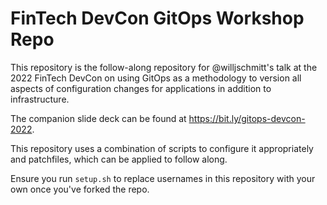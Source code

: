 # FinTech DevCon GitOps Workshop Repo
This repository is the follow-along repository for @willjschmitt's talk at the
2022 FinTech DevCon on using GitOps as a methodology to version all aspects of
configuration changes for applications in addition to infrastructure.

The companion slide deck can be found at https://bit.ly/gitops-devcon-2022.

This repository uses a combination of scripts to configure it appropriately and
patchfiles, which can be applied to follow along.

Ensure you run `setup.sh` to replace usernames in this repository with your own
once you've forked the repo.
